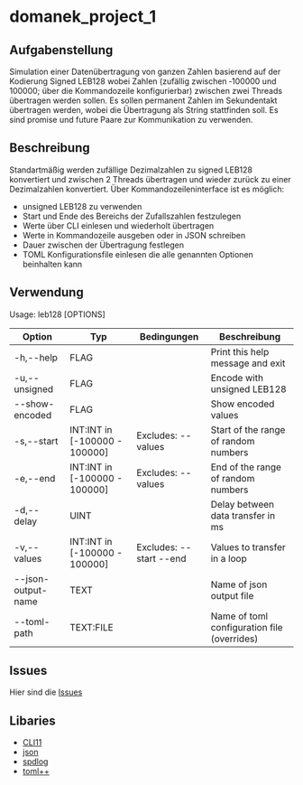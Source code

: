 # domanek_project_1

## Aufgabenstellung
Simulation einer Datenübertragung von ganzen Zahlen basierend auf der Kodierung Signed LEB128 wobei Zahlen (zufällig zwischen ‐100000 und 100000; über die Kommandozeile konfigurierbar) zwischen zwei Threads übertragen werden sollen. 
Es sollen permanent Zahlen im Sekundentakt übertragen werden, wobei die Übertragung als String stattfinden soll. Es sind promise und future Paare zur Kommunikation zu verwenden.


## Beschreibung

Standartmäßig werden zufällige Dezimalzahlen zu signed LEB128 konvertiert und zwischen 2 Threads übertragen und wieder zurück zu einer Dezimalzahlen konvertiert. 
Über Kommandozeileninterface ist es möglich:
- unsigned LEB128 zu verwenden
- Start und Ende des Bereichs der Zufallszahlen festzulegen
- Werte über CLI einlesen und wiederholt übertragen
- Werte in Kommandozeile ausgeben oder in JSON schreiben
- Dauer zwischen der Übertragung festlegen
- TOML Konfigurationsfile einlesen die alle genannten Optionen beinhalten kann 

## Verwendung

Usage: leb128 [OPTIONS]

| Option                   | Typ                           | Bedingungen             | Beschreibung                                 |
| ------------------------ | ----------------------------- | ----------------------- | -------------------------------------------- |
| -h,--help                | FLAG                          |                         | Print this help message and exit             |
| -u,--unsigned            | FLAG                          |                         | Encode with unsigned LEB128                  |
| --show-encoded           | FLAG                          |                         | Show encoded values                          |
| -s,--start               | INT:INT in [-100000 - 100000] | Excludes: --values      | Start of the range of random numbers         |
| -e,--end                 | INT:INT in [-100000 - 100000] | Excludes: --values      | End of the range of random numbers           |
| -d,--delay               | UINT                          |                         | Delay between data transfer in ms            |
| -v,--values              | INT:INT in [-100000 - 100000] | Excludes: --start --end | Values to transfer in a loop                 |
| --json-output-name       | TEXT                          |                         | Name of json output file                     |
| --toml-path              | TEXT:FILE                     |                         | Name of toml configuration file (overrides)  |

## Issues
Hier sind die [Issues](/../../issues)

## Libaries
- [CLI11](https://github.com/CLIUtils/CLI11)
- [json](https://github.com/nlohmann/json)
- [spdlog](https://github.com/gabime/spdlog)
- [toml++](https://github.com/marzer/tomlplusplus/)
